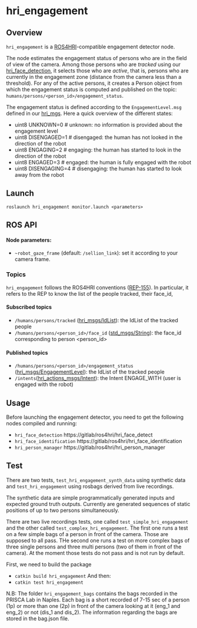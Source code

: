 hri_engagement
==============


Overview
--------

`hri_engagement` is a [ROS4HRI](https://wiki.ros.org/hri)-compatible 
engagement detector node.

The node estimates the engagement status of persons who are in the field 
of view of the camera.
Among those persons who are *tracked* using our [hri_face_detection](https://gitlab/ros4hri/hri_face_detect), 
it selects those who are *active*, that is, persons who are currently 
in the engagement zone (distance from the camera less than  a threshold).
For any of the active persons, it creates a Person object from which
the engagement status is computed and published on the topic: `humans/persons/<person_id>/engagement_status`.

The engagement status is defined according to the `EngagementLevel.msg` defined in our [hri_mgs](https://gitlab/ros4hri/hri_msgs/-/blob/master/msg/). Here a quick overview of the different states:
- uint8 UNKNOWN=0 # unknown: no information is provided about the engagement level
- uint8 DISENGAGED=1 # disengaged: the human has not looked in the direction of the robot
- uint8 ENGAGING=2 # engaging: the human has started to look in the direction of the robot
- uint8 ENGAGED=3 # engaged: the human is fully engaged with the robot
- uint8 DISENGAGING=4 # disengaging: the human has started to look away from the robot


Launch
------

`roslaunch hri_engagement monitor.launch <parameters>`


ROS API
-------

#### Node parameters:
- `~robot_gaze_frame` (default: `/sellion_link`): set it according to your camera frame. 

### Topics

`hri_engagement` follows the ROS4HRI conventions ([REP-155](https://github.com/severin-lemaignan/rep/blob/master/rep-0155.rst)). 
In particular, it refers to the REP to know the list of the people tracked, their face_id, 

#### Subscribed topics

- `/humans/persons/tracked`
  ([hri_msgs/IdList](https://gitlab/ros4hri/hri_msgs/-/blob/master/msg/IdsList.msg)):
  the IdList of the tracked people 
- `/humans/persons/<person_id>/face_id`
  ([std_msgs/String](https://docs.ros.org/en/api/std_msgs/html/msg/String.html)):
  the face_id corresponding to person <person_id>

#### Published topics

- `/humans/persons/<person_id>/engagement_status`
  ([hri_msgs/EngagementLevel](https://gitlab/ros4hri/hri_msgs/-/blob/master/msg/EngagementLevel.msg)):
  the IdList of the tracked people 
- `/intents`([hri_actions_msgs/Intent](https://gitlab/ros4hri/hri_actions_msgs/-/blob/main/msg/Intent.msg)): 
  the Intent ENGAGE_WITH (user is engaged with the robot)

Usage
------
Before launching the engagement detector, you need to get the following nodes compiled and running:
- `hri_face_detection` https://gitlab/ros4hri/hri_face_detect
- `hri_face_identification` https://gitlab/ros4hri/hri_face_identification
- `hri_person_manager` https://gitlab/ros4hri/hri_person_manager

Test
------
There are two tests, `test_hri_engagement_synth_data` using synthetic data and `test_hri_engagement` using
rosbags derived from live recordings.

The synthetic data are simple programmatically generated inputs and expected ground truth outputs.
Currently are generated sequences of static positions of up to two persons simultaneously.

There are two live recordings tests, one called `test_simple_hri_engagement` and the other called
`test_complex_hri_engagement`.
The first one runs a test on a few simple bags of a person in front of the camera. Those are supposed to all pass.
THe second one runs a test on more complex bags of three single persons and three multi persons (two of them in front 
of the camera). At the moment those tests do not pass and is not run by default.
 
First, we need to build the package 
- `catkin build hri_engagement` 
And then:
- `catkin test hri_engagement` 

N.B: The folder `hri_engagement_bags` contains the bags recorded in the PRISCA Lab in Naples. Each bag is a short
recorded of 7-15 sec of a person (1p) or more than one (2p) in front of the camera looking at it (eng_1 and eng_2)
or not (dis_1 and dis_2). The information regarding the bags are stored in the bag.json file.


